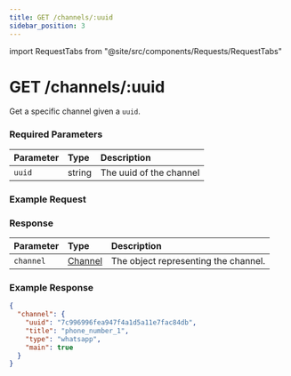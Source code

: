 ```yaml
---
title: GET /channels/:uuid
sidebar_position: 3
---
```


import RequestTabs from "@site/src/components/Requests/RequestTabs"

# GET /channels/:uuid

Get a specific channel given a `uuid`.

### Required Parameters

| Parameter | Type   | Description             |
| :-------- | :----- | :---------------------- |
| `uuid`    | string | The uuid of the channel |

### Example Request

<RequestTabs endpoint='channels_api' request="get_channel"/>

### Response

| Parameter | Type                                           | Description                          |
| :-------- | :--------------------------------------------- | :----------------------------------- |
| `channel` | [Channel](/api/reference/object_types/channel) | The object representing the channel. |

### Example Response

```json title=response.json
{
  "channel": {
    "uuid": "7c996996fea947f4a1d5a11e7fac84db",
    "title": "phone_number_1",
    "type": "whatsapp",
    "main": true
  }
}
```
